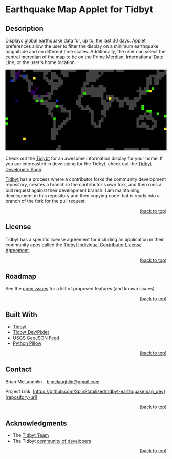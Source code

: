 <!-- Improved compatibility of back to top link: See: https://github.com/othneildrew/Best-README-Template/pull/73 -->
<a name="readme-top"></a>

# Earthquake Map Applet for Tidbyt

## Description
Displays global earthquake data for, up to, the last 30 days. Applet preferences allow the user to filter the display on a minimum earthquake magnitude and on different time scales. Additionally, the user can select the central meredian of the map to be on the Prime Merdian, International Date Line, or the user's home location.

![Earthquake Map for Tidbyt](earthquake_map.gif)

Check out the [Tidybt][tidbyt-url] for an awesome information display for your home. If you are intereasted in developing for the Tidbyt, check out the [Tidbyt Developers Page][tidbyt-dev-url].

[Tidbyt][tidbyt-dev-url] has a process where a contributor forks the community development repository, creates a branch in the contributor's own fork, and then runs a pull request against their development branch. I am maintaining development in this repository and then copying code that is ready into a branch of the fork for the pull request.

<p align="right">(<a href="#readme-top">back to top</a>)</p>

<!-- LICENSE -->
## License

Tidbyt has a specific license agreement for including an application in their community apps called the [Tidbyt Individual Contributor License Agreement][tidbyt-lic-url].

<p align="right">(<a href="#readme-top">back to top</a>)</p>

<!-- ROADMAP -->
## Roadmap

See the [open issues][repository-issues] for a list of proposed features (and known issues).

<p align="right">(<a href="#readme-top">back to top</a>)</p>

<!-- Built With -->
## Built With

* [Tidbyt][Tidbyt-url]
* [Tidbyt Dev/Pixlet][Tidbyt-dev-url]
* [USGS GeoJSON Feed][Usgs-feed-url]
* [Python Pillow][python-pillow-url]

<p align="right">(<a href="#readme-top">back to top</a>)</p>

<!-- CONTACT -->
## Contact

Brian McLaughlin - bjmclaughlin@gmail.com

Project Link: [https://github.com/SpinStabilized/tidbyt-earthquakemap_dev][repository-url]

<p align="right">(<a href="#readme-top">back to top</a>)</p>

<!-- ACKNOWLEDGMENTS -->
## Acknowledgments

* The [Tidbyt Team][tidbyt-url]
* The Tidbyt [community of developers][tidbyt-community-url]

<p align="right">(<a href="#readme-top">back to top</a>)</p>

[repository-issues]: [https://github.com/SpinStabilized/tidbyt-earthquakemap_dev/issues]
[repository-url]: [https://github.com/SpinStabilized/tidbyt-earthquakemap_dev]
[python-pillow-url]: [https://python-pillow.org/]
[tidbyt-community-url]: [https://tidbyt.dev/docs/engage/community]
[tidbyt-url]: https://tidbyt.com/
[tidbyt-dev-url]: https://tidbyt.dev/
[tidbyt-lic-url]: https://github.com/tidbyt/community/blob/main/docs/CLA.md
[tidbyt-community-repo]:[https://github.com/tidbyt/community]
[usgs-feed-url]: https://earthquake.usgs.gov/earthquakes/feed/v1.0/geojson.php